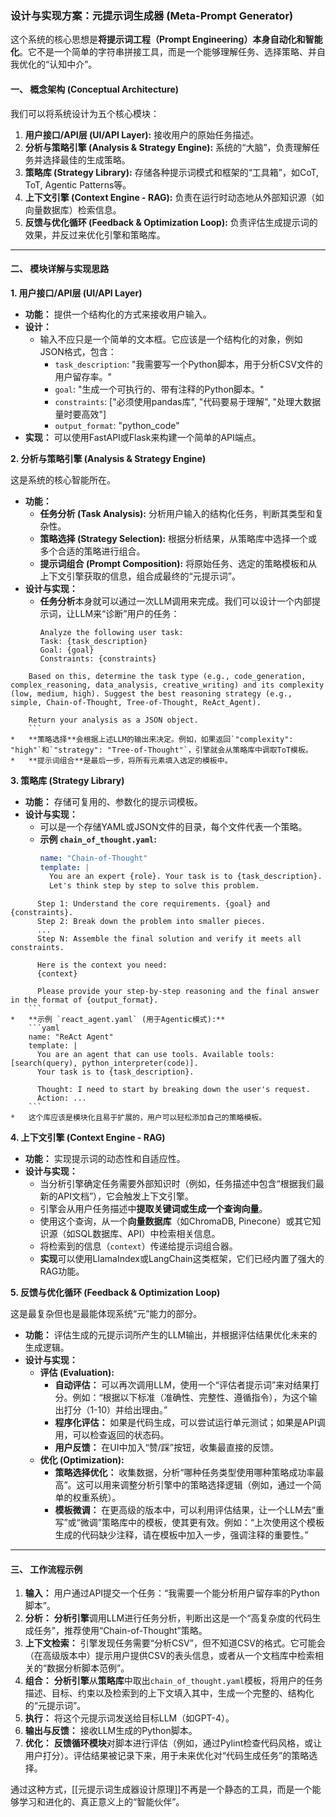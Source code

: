 
### **设计与实现方案：元提示词生成器 (Meta-Prompt Generator)**

这个系统的核心思想是**将提示词工程（Prompt Engineering）本身自动化和智能化**。它不是一个简单的字符串拼接工具，而是一个能够理解任务、选择策略、并自我优化的“认知中介”。

#### **一、 概念架构 (Conceptual Architecture)**

我们可以将系统设计为五个核心模块：



1.  **用户接口/API层 (UI/API Layer):** 接收用户的原始任务描述。
2.  **分析与策略引擎 (Analysis & Strategy Engine):** 系统的“大脑”，负责理解任务并选择最佳的生成策略。
3.  **策略库 (Strategy Library):** 存储各种提示词模式和框架的“工具箱”，如CoT, ToT, Agentic Patterns等。
4.  **上下文引擎 (Context Engine - RAG):** 负责在运行时动态地从外部知识源（如向量数据库）检索信息。
5.  **反馈与优化循环 (Feedback & Optimization Loop):** 负责评估生成提示词的效果，并反过来优化引擎和策略库。

---

#### **二、 模块详解与实现思路**

**1. 用户接口/API层 (UI/API Layer)**

*   **功能：** 提供一个结构化的方式来接收用户输入。
*   **设计：**
    *   输入不应只是一个简单的文本框。它应该是一个结构化的对象，例如JSON格式，包含：
        *   `task_description`: "我需要写一个Python脚本，用于分析CSV文件的用户留存率。"
        *   `goal`: "生成一个可执行的、带有注释的Python脚本。"
        *   `constraints`: ["必须使用pandas库", "代码要易于理解", "处理大数据量时要高效"]
        *   `output_format`: "python_code"
*   **实现：** 可以使用FastAPI或Flask来构建一个简单的API端点。

**2. 分析与策略引擎 (Analysis & Strategy Engine)**

这是系统的核心智能所在。

*   **功能：**
    *   **任务分析 (Task Analysis):** 分析用户输入的结构化任务，判断其类型和复杂性。
    *   **策略选择 (Strategy Selection):** 根据分析结果，从策略库中选择一个或多个合适的策略进行组合。
    *   **提示词组合 (Prompt Composition):** 将原始任务、选定的策略模板和从上下文引擎获取的信息，组合成最终的“元提示词”。
*   **设计与实现：**
    *   **任务分析**本身就可以通过一次LLM调用来完成。我们可以设计一个内部提示词，让LLM来“诊断”用户的任务：
        ```prompt
        Analyze the following user task:
        Task: {task_description}
        Goal: {goal}
        Constraints: {constraints}
<!--ID: 1761111099438-->


        Based on this, determine the task type (e.g., code_generation, complex_reasoning, data_analysis, creative_writing) and its complexity (low, medium, high). Suggest the best reasoning strategy (e.g., simple, Chain-of-Thought, Tree-of-Thought, ReAct_Agent).

        Return your analysis as a JSON object.
        ```
    *   **策略选择**会根据上述LLM的输出来决定。例如，如果返回`"complexity": "high"`和`"strategy": "Tree-of-Thought"`，引擎就会从策略库中调取ToT模板。
    *   **提示词组合**是最后一步，将所有元素填入选定的模板中。

**3. 策略库 (Strategy Library)**

*   **功能：** 存储可复用的、参数化的提示词模板。
*   **设计与实现：**
    *   可以是一个存储YAML或JSON文件的目录，每个文件代表一个策略。
    *   **示例 `chain_of_thought.yaml`:**
        ```yaml
        name: "Chain-of-Thought"
        template: |
          You are an expert {role}. Your task is to {task_description}.
          Let's think step by step to solve this problem.
<!--ID: 1761111099443-->


          Step 1: Understand the core requirements. {goal} and {constraints}.
          Step 2: Break down the problem into smaller pieces.
          ...
          Step N: Assemble the final solution and verify it meets all constraints.

          Here is the context you need:
          {context}

          Please provide your step-by-step reasoning and the final answer in the format of {output_format}.
        ```
    *   **示例 `react_agent.yaml` (用于Agentic模式):**
        ```yaml
        name: "ReAct Agent"
        template: |
          You are an agent that can use tools. Available tools: [search(query), python_interpreter(code)].
          Your task is to {task_description}.
<!--ID: 1761111099454-->


          Thought: I need to start by breaking down the user's request.
          Action: ...
        ```
    *   这个库应该是模块化且易于扩展的，用户可以轻松添加自己的策略模板。

**4. 上下文引擎 (Context Engine - RAG)**

*   **功能：** 实现提示词的动态性和自适应性。
*   **设计与实现：**
    *   当分析引擎确定任务需要外部知识时（例如，任务描述中包含“根据我们最新的API文档”），它会触发上下文引擎。
    *   引擎会从用户任务描述中**提取关键词或生成一个查询向量**。
    *   使用这个查询，从一个**向量数据库**（如ChromaDB, Pinecone）或其它知识源（如SQL数据库、API）中检索相关信息。
    *   将检索到的信息（`context`）传递给提示词组合器。
    *   **实现**可以使用LlamaIndex或LangChain这类框架，它们已经内置了强大的RAG功能。
<!--SR:!2000-01-01,1,250!2000-01-01,1,250!2025-10-20,3,250!2000-01-01,1,250!2000-01-01,1,250-->

**5. 反馈与优化循环 (Feedback & Optimization Loop)**

这是最复杂但也是最能体现系统“元”能力的部分。

*   **功能：** 评估生成的元提示词所产生的LLM输出，并根据评估结果优化未来的生成逻辑。
*   **设计与实现：**
    *   **评估 (Evaluation):**
        *   **自动评估：** 可以再次调用LLM，使用一个“评估者提示词”来对结果打分。例如：“根据以下标准（准确性、完整性、遵循指令），为这个输出打分（1-10）并给出理由。”
        *   **程序化评估：** 如果是代码生成，可以尝试运行单元测试；如果是API调用，可以检查返回的状态码。
        *   **用户反馈：** 在UI中加入“赞/踩”按钮，收集最直接的反馈。
    *   **优化 (Optimization):**
        *   **策略选择优化：** 收集数据，分析“哪种任务类型使用哪种策略成功率最高”。这可以用来调整分析引擎中的策略选择逻辑（例如，通过一个简单的权重系统）。
        *   **模板微调：** 在更高级的版本中，可以利用评估结果，让一个LLM去“重写”或“微调”策略库中的模板，使其更有效。例如：“上次使用这个模板生成的代码缺少注释，请在模板中加入一步，强调注释的重要性。”

---

#### **三、 工作流程示例**

1.  **输入：** 用户通过API提交一个任务：“我需要一个能分析用户留存率的Python脚本”。
2.  **分析：** **分析引擎**调用LLM进行任务分析，判断出这是一个“高复杂度的代码生成任务”，推荐使用“Chain-of-Thought”策略。
3.  **上下文检索：** 引擎发现任务需要“分析CSV”，但不知道CSV的格式。它可能会（在高级版本中）提示用户提供CSV的表头信息，或者从一个文档库中检索相关的“数据分析脚本范例”。
4.  **组合：** **分析引擎**从**策略库**中取出`chain_of_thought.yaml`模板，将用户的任务描述、目标、约束以及检索到的上下文填入其中，生成一个完整的、结构化的“元提示词”。
5.  **执行：** 将这个元提示词发送给目标LLM（如GPT-4）。
6.  **输出与反馈：** 接收LLM生成的Python脚本。
7.  **优化：** **反馈循环模块**对脚本进行评估（例如，通过Pylint检查代码风格，或让用户打分）。评估结果被记录下来，用于未来优化对“代码生成任务”的策略选择。

通过这种方式，[[元提示词生成器设计原理]]不再是一个静态的工具，而是一个能够学习和进化的、真正意义上的“智能伙伴”。